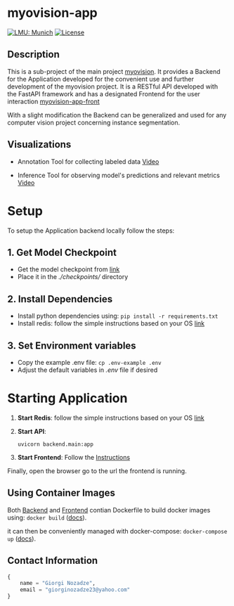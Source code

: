 # myovision-app

[![LMU: Munich](https://img.shields.io/badge/LMU-Munich-009440.svg)](https://www.en.statistik.uni-muenchen.de/index.html)
[![License](https://img.shields.io/badge/License-MIT-blue.svg)](https://opensource.org/licenses/MIT)

## Description

This is a sub-project of the main project [myovision](https://github.com/Noza23/myovision).
It provides a Backend for the Application developed for the convenient use and further development of the myovision project.
It is a RESTful API developed with the FastAPI framework and has a designated Frontend for the user interaction [myovision-app-front](https://github.com/davitchanturia/myovision-app-front)

With a slight modification the Backend can be generalized and used for any computer vision project concerning instance segmentation.

## Visualizations

- Annotation Tool for collecting labeled data
  [Video](https://drive.google.com/file/d/1JFWEre71lWuu_wAtUcogsJ7cMXfV57Or/view?usp=sharing)

- Inference Tool for observing model's predictions and relevant metrics
  [Video](https://drive.google.com/file/d/1JFWEre71lWuu_wAtUcogsJ7cMXfV57Or/view?usp=sharing)

# Setup

To setup the Application backend locally follow the steps:

## 1. Get Model Checkpoint
  - Get the model checkpoint from [link](https://drive.google.com/file/d/1wAlAgqo_NCNnrE8zjQFIkHXpLhTjg3fs/view)
  - Place it in the *./checkpoints/* directory

## 2. Install Dependencies
  - Install python dependencies using: ```pip install -r requirements.txt```
  - Install redis: follow the simple instructions based on your OS [link](https://redis.io/docs/latest/operate/oss_and_stack/install/install-redis/)


## 3. Set Environment variables
  - Copy the example .env file: ```cp .env-example .env```
  - Adjust the default variables in *.env* file if desired


# Starting Application

1. **Start Redis**: follow the simple instructions based on your OS [link](https://redis.io/docs/latest/operate/oss_and_stack/install/install-redis/)

2. **Start API**:
    ```shell
    uvicorn backend.main:app
    ```

3. **Start Frontend**: Follow the [Instructions](https://github.com/davitchanturia/myovision-app-front?tab=readme-ov-file#setup)

Finally, open the browser go to the url the frontend is running.

## Using Container Images

Both [Backend](https://github.com/Noza23/myovision-app/blob/main/Dockerfile) and [Frontend](https://github.com/davitchanturia/myovision-app-front/blob/main/Dockerfile) contian Dockerfile to build docker images using: ```docker build``` ([docs](https://docs.docker.com/reference/cli/docker/image/build/)).


it can then be conveniently managed with docker-compose: ```docker-compose up``` ([docs](https://docs.docker.com/reference/cli/docker/compose/up/)).


## Contact Information

```python
{
    name = "Giorgi Nozadze",
    email = "giorginozadze23@yahoo.com"
}
```
